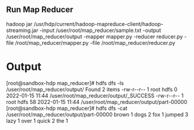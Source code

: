 ## Run Map Reducer
hadoop jar /usr/hdp/current/hadoop-mapreduce-client/hadoop-streaming.jar -input /user/root/map_reducer/sample.txt -output /user/root/map_reducer/output -mapper mapper.py -reducer reducer.py -file /root/map_reducer/mapper.py -file /root/map_reducer/reducer.py


# Output
[root@sandbox-hdp map_reducer]# hdfs dfs -ls /user/root/map_reducer/output/
Found 2 items
-rw-r--r--   1 root hdfs          0 2022-01-15 11:44 /user/root/map_reducer/output/_SUCCESS
-rw-r--r--   1 root hdfs         58 2022-01-15 11:44 /user/root/map_reducer/output/part-00000
[root@sandbox-hdp map_reducer]# hdfs dfs -cat /user/root/map_reducer/output/part-00000
brown	1
dogs	2
fox	1
jumped	3
lazy	1
over	1
quick	2
the	1
